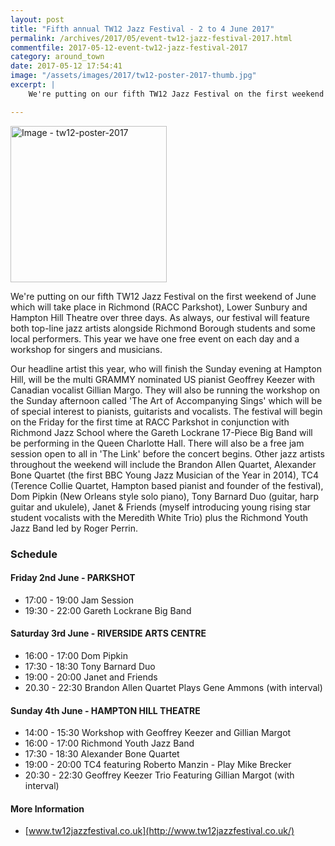 ```yaml
---
layout: post
title: "Fifth annual TW12 Jazz Festival - 2 to 4 June 2017"
permalink: /archives/2017/05/event-tw12-jazz-festival-2017.html
commentfile: 2017-05-12-event-tw12-jazz-festival-2017
category: around_town
date: 2017-05-12 17:54:41
image: "/assets/images/2017/tw12-poster-2017-thumb.jpg"
excerpt: |
    We're putting on our fifth TW12 Jazz Festival on the first weekend of June which will take place in Richmond (RACC Parkshot), Lower Sunbury and Hampton Hill Theatre over three days. As always, our festival will feature both top-line jazz artists alongside Richmond Borough students and some local performers.

---
```


<a href="/assets/images/2017/tw12-poster-2017.jpg" title="Click for a larger image"><img src="/assets/images/2017/tw12-poster-2017-thumb.jpg" width="250" alt="Image - tw12-poster-2017"  class="photo right"/></a>

We're putting on our fifth TW12 Jazz Festival on the first weekend of June which will take place in Richmond (RACC Parkshot), Lower Sunbury and Hampton Hill Theatre over three days. As always, our festival will feature both top-line jazz artists alongside Richmond Borough students and some local performers. This year we have one free event on each day and a workshop for singers and musicians.

Our headline artist this year, who will finish the Sunday evening at Hampton Hill, will be the multi GRAMMY nominated US pianist Geoffrey Keezer with Canadian vocalist Gillian Margo. They will also be running the workshop on the Sunday afternoon called 'The Art of Accompanying Sings' which will be of special interest to pianists, guitarists and vocalists. The festival will begin on the Friday for the first time at RACC Parkshot in conjunction with Richmond Jazz School where the Gareth Lockrane 17-Piece Big Band will be performing in the Queen Charlotte Hall. There will also be a free jam session open to all in 'The Link' before the concert begins. Other jazz artists throughout the weekend will include the Brandon Allen Quartet, Alexander Bone Quartet (the first BBC Young Jazz Musician of the Year in 2014), TC4 (Terence Collie Quartet, Hampton based pianist and founder of the festival), Dom Pipkin (New Orleans style solo piano), Tony Barnard Duo (guitar, harp guitar and ukulele), Janet & Friends (myself introducing young rising star student vocalists with the Meredith White Trio) plus the Richmond Youth Jazz Band led by Roger Perrin.

### Schedule

#### Friday 2nd June - PARKSHOT

-   17:00 - 19:00 Jam Session
-   19:30 - 22:00 Gareth Lockrane Big Band

#### Saturday 3rd June - RIVERSIDE ARTS CENTRE

-   16:00 - 17:00 Dom Pipkin
-   17:30 - 18:30 Tony Barnard Duo
-   19:00 - 20:00 Janet and Friends
-   20.30 - 22:30 Brandon Allen Quartet Plays Gene Ammons (with interval)

#### Sunday 4th June - HAMPTON HILL THEATRE

-   14:00 - 15:30 Workshop with Geoffrey Keezer and Gillian Margot
-   16:00 - 17:00 Richmond Youth Jazz Band
-   17:30 - 18:30 Alexander Bone Quartet
-   19:00 - 20:00 TC4 featuring Roberto Manzin - Play Mike Brecker
-   20:30 - 22:30 Geoffrey Keezer Trio Featuring Gillian Margot (with interval)

#### More Information

-   [www.tw12jazzfestival.co.uk](http://www.tw12jazzfestival.co.uk/)
